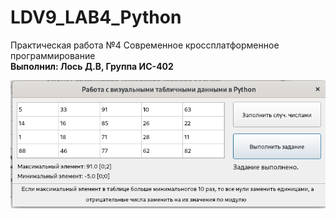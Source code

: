 # LDV9_LAB4_Python

Практическая работа №4 Современное кроссплатформенное программирование<br />
**Выполнил: Лось Д.В, Группа ИС-402**

![Screenshot](screenshot1.png)
